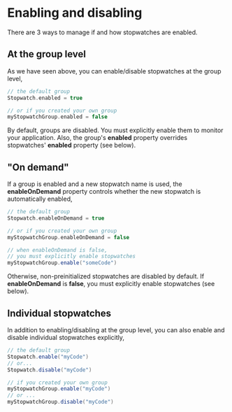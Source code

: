# Enabling and disabling

There are 3 ways to manage if and how stopwatches are enabled.

## At the group level

As we have seen above, you can enable/disable stopwatches at the group level,

``` scala
// the default group
Stopwatch.enabled = true

// or if you created your own group
myStopwatchGroup.enabled = false
```

By default, groups are disabled.  You must explicitly enable them to monitor your application.   Also, the group's __enabled__ property overrides stopwatches' __enabled__ property (see below).

## "On demand"

If a group is enabled and a new stopwatch name is used, the __enableOnDemand__ property controls whether the new stopwatch is automatically enabled,

``` scala
// the default group
Stopwatch.enableOnDemand = true

// or if you created your own group
myStopwatchGroup.enableOnDemand = false

// when enableOnDemand is false,
// you must explicitly enable stopwatches
myStopwatchGroup.enable("someCode")
```

Otherwise, non-preinitialized stopwatches are disabled by default.  If __enableOnDemand__ is __false__, you must explicitly enable stopwatches (see below).

## Individual stopwatches

In addition to enabling/disabling at the group level, you can also enable and disable individual stopwatches explicitly,

``` scala
// the default group
Stopwatch.enable("myCode")
// or...
Stopwatch.disable("myCode")

// if you created your own group
myStopwatchGroup.enable("myCode")
// or ...
myStopwatchGroup.disable("myCode")
```
